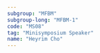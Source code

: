 ```yaml
---
subgroup: "MFBM"
subgroup-long: "MFBM-1"
code: "MS08"
tag: "Minisymposium Speaker"
name: "Heyrim Cho"
---
```

